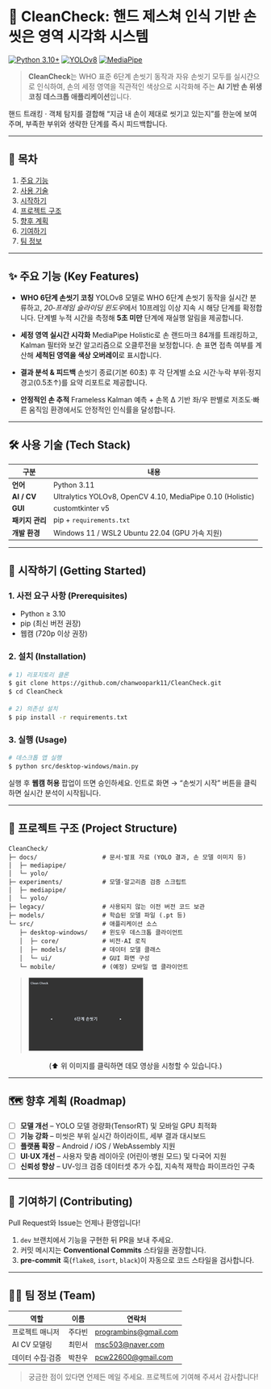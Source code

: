 # 🧼 CleanCheck: 핸드 제스쳐 인식 기반 손씻은 영역 시각화 시스템

[![Python 3.10+](https://img.shields.io/badge/python-3.10%2B-blue?logo=python)](https://www.python.org/)
[![YOLOv8](https://img.shields.io/badge/YOLO-v8-orange)](https://github.com/ultralytics/ultralytics)
[![MediaPipe](https://img.shields.io/badge/MediaPipe-0.10-brightgreen)](https://mediapipe.dev/)

> **CleanCheck**는 WHO 표준 6단계 손씻기 동작과 자유 손씻기 모두를 실시간으로 인식하여, 손의 세정 영역을 직관적인 색상으로 시각화해 주는 **AI 기반 손 위생 코칭 데스크톱 애플리케이션**입니다.

핸드 트래킹 · 객체 탐지를 결합해 “지금 내 손이 제대로 씻기고 있는지”를 한눈에 보여 주며, 부족한 부위와 생략한 단계를 즉시 피드백합니다.

---

## 📑 목차

1. [주요 기능](#-주요-기능-key-features)
2. [사용 기술](#-사용-기술-tech-stack)
3. [시작하기](#-시작하기-getting-started)
4. [프로젝트 구조](#-프로젝트-구조-project-structure)
5. [향후 계획](#-향후-계획-roadmap)
6. [기여하기](#-기여하기-contributing)
7. [팀 정보](#-팀-정보-team)

---

## ✨ 주요 기능 (Key Features)

- **WHO 6단계 손씻기 코칭**
  YOLOv8 모델로 WHO 6단계 손씻기 동작을 실시간 분류하고, *20‑프레임 슬라이딩 윈도우*에서 10프레임 이상 지속 시 해당 단계를 확정합니다. 단계별 누적 시간을 측정해 **5초 미만** 단계에 재실행 알림을 제공합니다.

- **세정 영역 실시간 시각화**
  MediaPipe Holistic로 손 랜드마크 84개를 트래킹하고, Kalman 필터와 보간 알고리즘으로 오클루전을 보정합니다. 손 표면 접촉 여부를 계산해 **세척된 영역을 색상 오버레이**로 표시합니다.

- **결과 분석 & 피드백**
  손씻기 종료(기본 60초) 후 각 단계별 소요 시간·누락 부위·정지 경고(0.5초↑)를 요약 리포트로 제공합니다.

- **안정적인 손 추적**
  Frameless Kalman 예측 + 손목 Δ 기반 좌/우 판별로 저조도·빠른 움직임 환경에서도 안정적인 인식률을 달성합니다.

---

## 🛠️ 사용 기술 (Tech Stack)

| 구분            | 내용                                                       |
| --------------- | ---------------------------------------------------------- |
| **언어**        | Python 3.11                                                |
| **AI / CV**     | Ultralytics YOLOv8, OpenCV 4.10, MediaPipe 0.10 (Holistic) |
| **GUI**         | customtkinter v5                                           |
| **패키지 관리** | pip + `requirements.txt`                                   |
| **개발 환경**   | Windows 11 / WSL2 Ubuntu 22.04 (GPU 가속 지원)             |

---

## 🚀 시작하기 (Getting Started)

### 1. 사전 요구 사항 (Prerequisites)

- Python ≥ 3.10
- pip (최신 버전 권장)
- 웹캠 (720p 이상 권장)

### 2. 설치 (Installation)

```bash
# 1) 리포지토리 클론
$ git clone https://github.com/chanwoopark11/CleanCheck.git
$ cd CleanCheck

# 2) 의존성 설치
$ pip install -r requirements.txt


```

### 3. 실행 (Usage)

```bash
# 데스크톱 앱 실행
$ python src/desktop-windows/main.py
```

실행 후 **웹캠 허용** 팝업이 뜨면 승인하세요. 인트로 화면 → “손씻기 시작” 버튼을 클릭하면 실시간 분석이 시작됩니다.

---

## 📂 프로젝트 구조 (Project Structure)

```text
CleanCheck/
├─ docs/                  # 문서·발표 자료 (YOLO 결과, 손 모델 이미지 등)
│  ├─ mediapipe/
│  └─ yolo/
├─ experiments/           # 모델·알고리즘 검증 스크립트
│  ├─ mediapipe/
│  └─ yolo/
├─ legacy/                # 사용되지 않는 이전 버전 코드 보관
├─ models/                # 학습된 모델 파일 (.pt 등)
└─ src/                   # 애플리케이션 소스
   ├─ desktop-windows/    # 윈도우 데스크톱 클라이언트
   │  ├─ core/            # 비전·AI 로직
   │  ├─ models/          # 데이터 모델 클래스
   │  └─ ui/              # GUI 화면 구성
   └─ mobile/             # (예정) 모바일 앱 클라이언트
```

> [![CleanCheck 데모 영상](docs/mediapipe/img/demo.png)](https://youtu.be/GN2RJRM0xCs)

<p align="center">
  (⬆️ 위 이미지를 클릭하면 데모 영상을 시청할 수 있습니다.)
</p>

---

## 🗺️ 향후 계획 (Roadmap)

- [ ] **모델 개선** – YOLO 모델 경량화(TensorRT) 및 모바일 GPU 최적화
- [ ] **기능 강화** – 미씻은 부위 실시간 하이라이트, 세부 결과 대시보드
- [ ] **플랫폼 확장** – Android / iOS / WebAssembly 지원
- [ ] **UI·UX 개선** – 사용자 맞춤 레이아웃 (어린이·병원 모드) 및 다국어 지원
- [ ] **신뢰성 향상** – UV‑잉크 검증 데이터셋 추가 수집, 지속적 재학습 파이프라인 구축

---

## 🤝 기여하기 (Contributing)

Pull Request와 Issue는 언제나 환영입니다!

1. `dev` 브랜치에서 기능을 구현한 뒤 PR을 보내 주세요.
2. 커밋 메시지는 **Conventional Commits** 스타일을 권장합니다.
3. **pre‑commit** 훅(`flake8`, `isort`, `black`)이 자동으로 코드 스타일을 검사합니다.

---

## 🧑‍💻 팀 정보 (Team)

| 역할             | 이름   | 연락처                                                |
| ---------------- | ------ | ----------------------------------------------------- |
| 프로젝트 매니저  | 주다빈 | [programbins@gmail.com](mailto:programbins@gmail.com) |
| AI CV 모델링     | 최민서 | [msc503@naver.com](mailto:[msc503@naver.com)          |
| 데이터 수집·검증 | 박찬우 | [pcw22600@gmail.com](mailto:pcw22600@gmail.com)       |

> 궁금한 점이 있다면 언제든 메일 주세요. 프로젝트에 기여해 주셔서 감사합니다!
